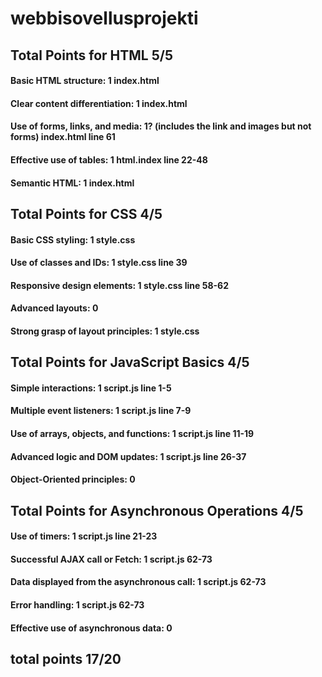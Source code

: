 # webbisovellusprojekti
 ## Total Points for HTML 5/5
 #### Basic HTML structure: 1 index.html
 #### Clear content differentiation: 1 index.html
 #### Use of forms, links, and media: 1? (includes the link and images but not forms) index.html line 61
 #### Effective use of tables: 1 html.index line 22-48
 #### Semantic HTML: 1 index.html

 ## Total Points for CSS  4/5
 #### Basic CSS styling: 1 style.css
 #### Use of classes and IDs: 1 style.css line 39
 #### Responsive design elements: 1 style.css line 58-62
 #### Advanced layouts: 0
 #### Strong grasp of layout principles: 1 style.css

 ## Total Points for JavaScript Basics 4/5
 #### Simple interactions: 1 script.js line 1-5
 #### Multiple event listeners: 1 script.js line 7-9
 #### Use of arrays, objects, and functions: 1 script.js line 11-19
 #### Advanced logic and DOM updates: 1 script.js line 26-37
 #### Object-Oriented principles: 0

 ## Total Points for Asynchronous Operations 4/5
 #### Use of timers: 1 script.js line 21-23
 #### Successful AJAX call or Fetch: 1 script.js 62-73
 #### Data displayed from the asynchronous call: 1 script.js 62-73
 #### Error handling: 1 script.js 62-73
 #### Effective use of asynchronous data: 0
 
 ## total points 17/20